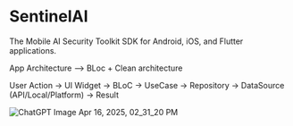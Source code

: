 # SentinelAI
The Mobile AI Security Toolkit SDK for Android, iOS, and Flutter applications.

App Architecture --> BLoc + Clean architecture

User Action -> UI Widget -> BLoC -> UseCase -> Repository -> DataSource (API/Local/Platform) -> Result

![ChatGPT Image Apr 16, 2025, 02_31_20 PM](https://github.com/user-attachments/assets/e2c07ea7-1278-4d83-b482-a9aed6f7af98)
